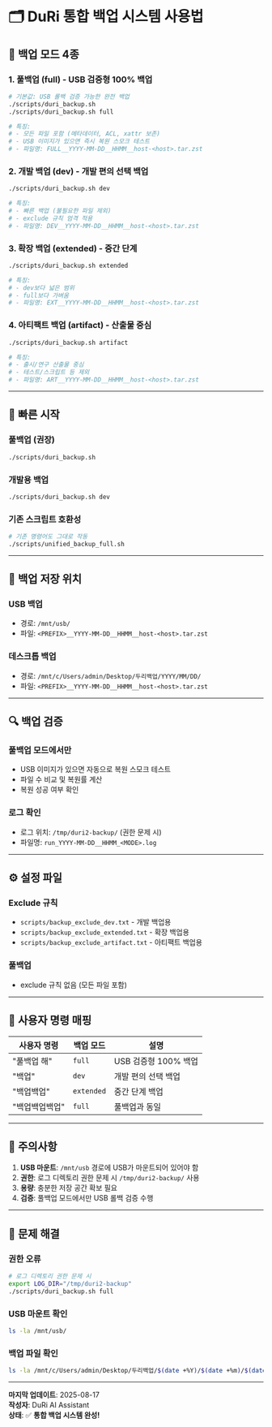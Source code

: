 # 🗂️ DuRi 통합 백업 시스템 사용법

## 🎯 **백업 모드 4종**

### **1. 풀백업 (full) - USB 검증형 100% 백업**
```bash
# 기본값: USB 롤백 검증 가능한 완전 백업
./scripts/duri_backup.sh
./scripts/duri_backup.sh full

# 특징:
# - 모든 파일 포함 (메타데이터, ACL, xattr 보존)
# - USB 이미지가 있으면 즉시 복원 스모크 테스트
# - 파일명: FULL__YYYY-MM-DD__HHMM__host-<host>.tar.zst
```

### **2. 개발 백업 (dev) - 개발 편의 선택 백업**
```bash
./scripts/duri_backup.sh dev

# 특징:
# - 빠른 백업 (불필요한 파일 제외)
# - exclude 규칙 엄격 적용
# - 파일명: DEV__YYYY-MM-DD__HHMM__host-<host>.tar.zst
```

### **3. 확장 백업 (extended) - 중간 단계**
```bash
./scripts/duri_backup.sh extended

# 특징:
# - dev보다 넓은 범위
# - full보다 가벼움
# - 파일명: EXT__YYYY-MM-DD__HHMM__host-<host>.tar.zst
```

### **4. 아티팩트 백업 (artifact) - 산출물 중심**
```bash
./scripts/duri_backup.sh artifact

# 특징:
# - 출시/연구 산출물 중심
# - 테스트/스크립트 등 제외
# - 파일명: ART__YYYY-MM-DD__HHMM__host-<host>.tar.zst
```

---

## 🚀 **빠른 시작**

### **풀백업 (권장)**
```bash
./scripts/duri_backup.sh
```

### **개발용 백업**
```bash
./scripts/duri_backup.sh dev
```

### **기존 스크립트 호환성**
```bash
# 기존 명령어도 그대로 작동
./scripts/unified_backup_full.sh
```

---

## 📁 **백업 저장 위치**

### **USB 백업**
- 경로: `/mnt/usb/`
- 파일: `<PREFIX>__YYYY-MM-DD__HHMM__host-<host>.tar.zst`

### **데스크톱 백업**
- 경로: `/mnt/c/Users/admin/Desktop/두리백업/YYYY/MM/DD/`
- 파일: `<PREFIX>__YYYY-MM-DD__HHMM__host-<host>.tar.zst`

---

## 🔍 **백업 검증**

### **풀백업 모드에서만**
- USB 이미지가 있으면 자동으로 복원 스모크 테스트
- 파일 수 비교 및 복원률 계산
- 복원 성공 여부 확인

### **로그 확인**
- 로그 위치: `/tmp/duri2-backup/` (권한 문제 시)
- 파일명: `run_YYYY-MM-DD__HHMM_<MODE>.log`

---

## ⚙️ **설정 파일**

### **Exclude 규칙**
- `scripts/backup_exclude_dev.txt` - 개발 백업용
- `scripts/backup_exclude_extended.txt` - 확장 백업용  
- `scripts/backup_exclude_artifact.txt` - 아티팩트 백업용

### **풀백업**
- exclude 규칙 없음 (모든 파일 포함)

---

## 🎯 **사용자 명령 매핑**

| 사용자 명령 | 백업 모드 | 설명 |
|-------------|-----------|------|
| "풀백업 해" | `full` | USB 검증형 100% 백업 |
| "백업" | `dev` | 개발 편의 선택 백업 |
| "백업백업" | `extended` | 중간 단계 백업 |
| "백업백업백업" | `full` | 풀백업과 동일 |

---

## 🚨 **주의사항**

1. **USB 마운트**: `/mnt/usb` 경로에 USB가 마운트되어 있어야 함
2. **권한**: 로그 디렉토리 권한 문제 시 `/tmp/duri2-backup/` 사용
3. **용량**: 충분한 저장 공간 확보 필요
4. **검증**: 풀백업 모드에서만 USB 롤백 검증 수행

---

## 🔧 **문제 해결**

### **권한 오류**
```bash
# 로그 디렉토리 권한 문제 시
export LOG_DIR="/tmp/duri2-backup"
./scripts/duri_backup.sh full
```

### **USB 마운트 확인**
```bash
ls -la /mnt/usb/
```

### **백업 파일 확인**
```bash
ls -la /mnt/c/Users/admin/Desktop/두리백업/$(date +%Y)/$(date +%m)/$(date +%d)/
```

---

**마지막 업데이트**: 2025-08-17  
**작성자**: DuRi AI Assistant  
**상태**: ✅ **통합 백업 시스템 완성!**















